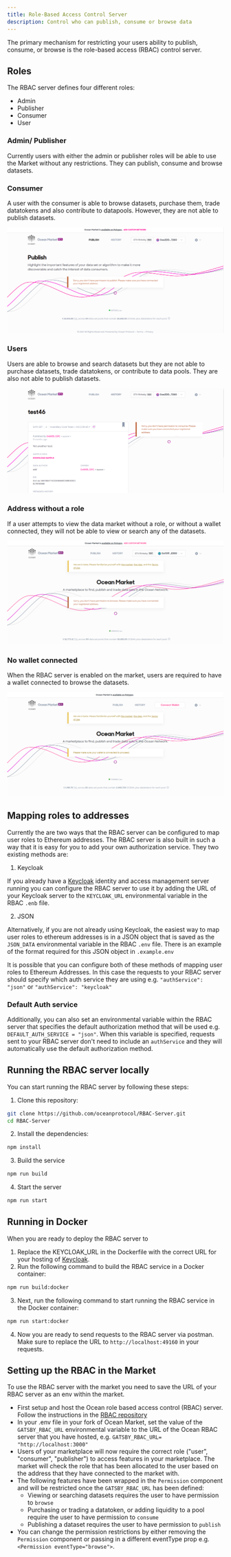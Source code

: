 ```yaml
---
title: Role-Based Access Control Server
description: Control who can publish, consume or browse data
---
```

The primary mechanism for restricting your users ability to publish, consume, or browse is the role-based access (RBAC) control server. 

## Roles

The RBAC server defines four different roles: 

- Admin
- Publisher
- Consumer
- User

### Admin/ Publisher

Currently users with either the admin or publisher roles will be able to use the Market without any restrictions. They can publish, consume and browse datasets. 

### Consumer

A user with the consumer is able to browse datasets, purchase them, trade datatokens and also contribute to datapools. However, they are not able to publish datasets. 

![Viewing the market without publish permission](images/rbac/without-publish-permission.png)

### Users

Users are able to browse and search datasets but they are not able to purchase datasets, trade datatokens, or contribute to data pools. They are also not able to publish datasets. 

![Viewing the market without consume permission](images/rbac/without-consume-permission.png)

### Address without a role

If a user attempts to view the data market without a role, or without a wallet connected, they will not be able to view or search any of the datasets. 

![Viewing the market without browse permission](images/rbac/without-browse-permission.png)

### No wallet connected

When the RBAC server is enabled on the market, users are required to have a wallet connected to browse the datasets.

![Connect a wallet](images/rbac/connect-wallet.png)

## Mapping roles to addresses 

Currently the are two ways that the RBAC server can be configured to map user roles to Ethereum addresses. The RBAC server is also built in such a way that it is easy for you to add your own authorization service. They two existing methods are: 

1. Keycloak

If you already have a [Keycloak](https://www.keycloak.org/) identity and access management server running you can configure the RBAC server to use it by adding the URL of your Keycloak server to the `KEYCLOAK_URL` environmental variable in the RBAC `.enb` file. 

2. JSON

Alternatively, if you are not already using Keycloak, the easiest way to map user roles to ethereum addresses is in a JSON object that is saved as the `JSON_DATA` environmental variable in the RBAC `.env` file. There is an example of the format required for this JSON object in `.example.env`

It is possible that you can configure both of these methods of mapping user roles to Ethereum Addresses. In this case the requests to your RBAC server should specify which auth service they are using e.g. `"authService": "json"` or `"authService": "keycloak"`

### Default Auth service

Additionally, you can also set an environmental variable within the RBAC server that specifies the default authorization method that will be used e.g. `DEFAULT_AUTH_SERVICE = "json"`. When this variable is specified, requests sent to your RBAC server don't need to include an `authService` and they will automatically use the default authorization method. 

## Running the RBAC server locally

You can start running the RBAC server by following these steps:

1. Clone this repository:

```Bash
git clone https://github.com/oceanprotocol/RBAC-Server.git
cd RBAC-Server
```

2. Install the dependencies:

```Bash
npm install
```

3. Build the service

```Bash
npm run build
```

4. Start the server

```Bash
npm run start
```

## Running in Docker

When you are ready to deploy the RBAC server to 

1. Replace the KEYCLOAK_URL in the Dockerfile with the correct URL for your hosting of [Keycloak](https://www.keycloak.org/).
2. Run the following command to build the RBAC service in a Docker container:

```Bash
npm run build:docker
```

3. Next, run the following command to start running the RBAC service in the Docker container:

```Bash
npm run start:docker
```

4. Now you are ready to send requests to the RBAC server via postman. Make sure to replace the URL to `http://localhost:49160` in your requests.

## Setting up the RBAC in the Market

To use the RBAC server with the market you need to save the URL of your RBAC server as an env within the market. 

- First setup and host the Ocean role based access control (RBAC) server. Follow the instructions in the [RBAC repository](https://github.com/oceanprotocol/RBAC-Server)
- In your .env file in your fork of Ocean Market, set the value of the `GATSBY_RBAC_URL` environmental variable to the URL of the Ocean RBAC server that you have hosted, e.g. `GATSBY_RBAC_URL= "http://localhost:3000"`
- Users of your marketplace will now require the correct role ("user", "consumer", "publisher") to access features in your marketplace. The market will check the role that has been allocated to the user based on the address that they have connected to the market with.
- The following features have been wrapped in the `Permission` component and will be restricted once the `GATSBY_RBAC_URL` has been defined:
  - Viewing or searching datasets requires the user to have permission to `browse`
  - Purchasing or trading a datatoken, or adding liquidity to a pool require the user to have permission to `consume`
  - Publishing a dataset requires the user to have permission to `publish`
- You can change the permission restrictions by either removing the `Permission` component or passing in a different eventType prop e.g. `<Permission eventType="browse">`.

